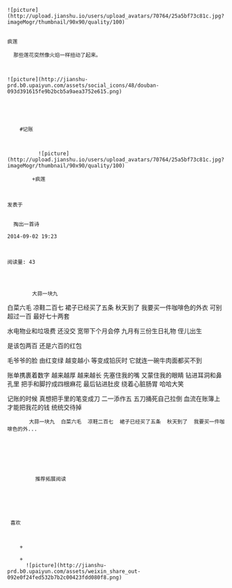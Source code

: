 
    
  
    ![picture](http://upload.jianshu.io/users/upload_avatars/70764/25a5bf73c81c.jpg?imageMogr/thumbnail/90x90/quality/100)
    

    疯莲
  
      那些莲花突然像火焰一样扭动了起来。

  
  
    ![picture](http://jianshu-prd.b0.upaiyun.com/assets/social_icons/48/douban-093d391615fe9b2bcb5a9aea3752e615.png)
  


    
      
        #记账
        
          
            
              ![picture](http://upload.jianshu.io/users/upload_avatars/70764/25a5bf73c81c.jpg?imageMogr/thumbnail/90x90/quality/100)
            
            +疯莲
        
        
    
    发表于 

    
      掏出一首诗

    2014-09-02 19:23

    

    阅读量: 43
  


        
            大蒜一块九
  白菜六毛
  凉鞋二百七
  裙子已经买了五条
  秋天到了
  我要买一件咖啡色的外衣
  可别超过一百
  最好七十两套
  

  水电物业和垃圾费
  还没交
  宽带下个月会停
  九月有三份生日礼物
  侄儿出生

  是该包两百
  还是六百的红包
  

  毛爷爷的脸
  由红变绿
  越变越小
  等变成铅灰时
  它就连一碗牛肉面都买不到
  

  账单携裹着数字
  越来越厚
  越来越长
  先塞住我的嘴
  又蒙住我的眼睛
  钻进耳洞和鼻孔里
  把手和脚拧成四根麻花
  最后钻进肚皮
  绕着心脏肠胃
  哈哈大笑
  

  记账的时候
  真想把手里的笔变成刀
  二一添作五
  五刀捅死自己拉倒
  血流在账簿上
  才能把我花的钱
  统统交待掉

        
           大蒜一块九  白菜六毛  凉鞋二百七  裙子已经买了五条  秋天到了  我要买一件咖啡色的外...
      
    
    
      
      
      
          
             推荐拓展阅读
        
      
    
    
      
          
     喜欢

      
      
        +
                  
        +
          ![picture](http://jianshu-prd.b0.upaiyun.com/assets/weixin_share_out-092e0f24fed532b7b2c00423fdd080f8.png)
        
      
    
  


